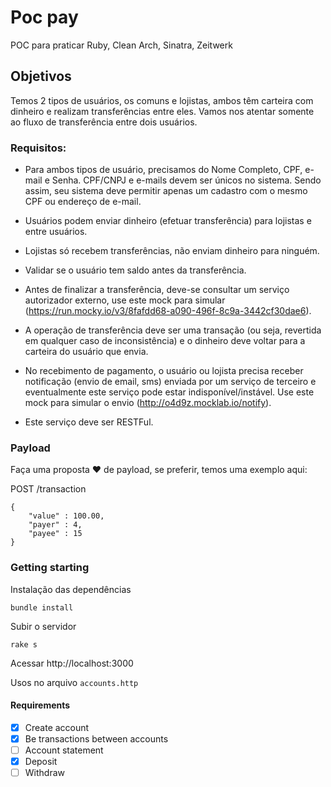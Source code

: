 # Poc pay

POC para praticar Ruby, Clean Arch, Sinatra, Zeitwerk

## Objetivos
Temos 2 tipos de usuários, os comuns e lojistas, ambos têm carteira com dinheiro e realizam transferências entre eles. Vamos nos atentar somente ao fluxo de transferência entre dois usuários.

### Requisitos:

- Para ambos tipos de usuário, precisamos do Nome Completo, CPF, e-mail e Senha. CPF/CNPJ e e-mails devem ser únicos no sistema. Sendo assim, seu sistema deve permitir apenas um cadastro com o mesmo CPF ou endereço de e-mail.

- Usuários podem enviar dinheiro (efetuar transferência) para lojistas e entre usuários.

- Lojistas só recebem transferências, não enviam dinheiro para ninguém.

- Validar se o usuário tem saldo antes da transferência.

- Antes de finalizar a transferência, deve-se consultar um serviço autorizador externo, use este mock para simular (https://run.mocky.io/v3/8fafdd68-a090-496f-8c9a-3442cf30dae6).

- A operação de transferência deve ser uma transação (ou seja, revertida em qualquer caso de inconsistência) e o dinheiro deve voltar para a carteira do usuário que envia.

- No recebimento de pagamento, o usuário ou lojista precisa receber notificação (envio de email, sms) enviada por um serviço de terceiro e eventualmente este serviço pode estar indisponível/instável. Use este mock para simular o envio (http://o4d9z.mocklab.io/notify).

- Este serviço deve ser RESTFul.

### Payload
Faça uma proposta ❤️ de payload, se preferir, temos uma exemplo aqui:

POST /transaction

```
{
    "value" : 100.00,
    "payer" : 4,
    "payee" : 15
}
```

### Getting starting

Instalação das dependências

```
bundle install
```

Subir o servidor

```
rake s
```

Acessar http://localhost:3000

Usos no arquivo `accounts.http`

#### Requirements

- [x] Create account
- [x] Be transactions between accounts
- [ ] Account statement
- [x] Deposit
- [ ] Withdraw